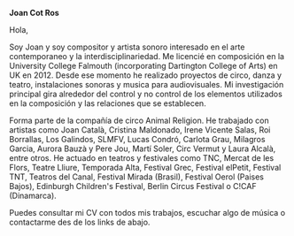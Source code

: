**Joan Cot Ros**

Hola,

Soy Joan y soy compositor y artista sonoro interesado en el arte contemporaneo y la interdisciplinariedad. Me licencié en composición en la University College Falmouth (incorporating Dartington College of Arts) en UK en 2012. Desde ese momento he realizado proyectos de circo, danza y teatro, instalaciones sonoras y musica para audiovisuales. Mi investigación principal gira alrededor del control y no control de los elementos utilizados en la composición y las relaciones que se establecen.

Forma parte de la compañía de circo Animal Religion. He trabajado con artistas como Joan Català, Cristina Maldonado, Irene Vicente Salas, Roi Borrallas, Los Galindos, SLMFV, Lucas Condró, Carlota Grau, Milagros Garcia, Aurora Bauzà y Pere Jou, Martí Soler, Circ Vermut y Laura Alcalà, entre otros. He actuado en teatros y festivales como TNC, Mercat de les Flors, Teatre Lliure, Temporada Alta, Festival Grec, Festival elPetit, Festival TNT, Teatros del Canal, Festival Mirada (Brasil), Festival Oerol (Paises Bajos), Edinburgh Children's Festival, Berlin Circus Festival o C!CAF (Dinamarca).

Puedes consultar mi CV con todos mis trabajos, escuchar algo de música o contactarme des de los links de abajo.
